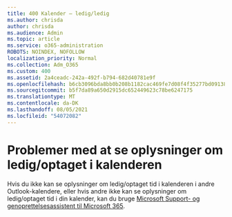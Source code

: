 ```yaml
---
title: 400 Kalender – ledig/ledig
ms.author: chrisda
author: chrisda
ms.audience: Admin
ms.topic: article
ms.service: o365-administration
ROBOTS: NOINDEX, NOFOLLOW
localization_priority: Normal
ms.collection: Adm_O365
ms.custom: 400
ms.assetid: 2a4ceadc-242a-492f-b794-682d40781e9f
ms.openlocfilehash: b6cb3096bda8bb0b208b1182cac469fe7d08f4f35277bd09138f770d4aeaa106
ms.sourcegitcommit: b5f7da89a650d2915dc652449623c78be6247175
ms.translationtype: MT
ms.contentlocale: da-DK
ms.lasthandoff: 08/05/2021
ms.locfileid: "54072082"
---
```

# <a name="issues-seeing-calendar-freebusy-information"></a>Problemer med at se oplysninger om ledig/optaget i kalenderen

Hvis du ikke kan se oplysninger om ledig/optaget tid i kalenderen i andre Outlook-kalendere, eller hvis andre ikke kan se oplysninger om ledig/optaget tid i din kalender, kan du bruge [Microsoft Support- og genoprettelsesassistent til Microsoft 365](https://diagnostics.office.com/).
